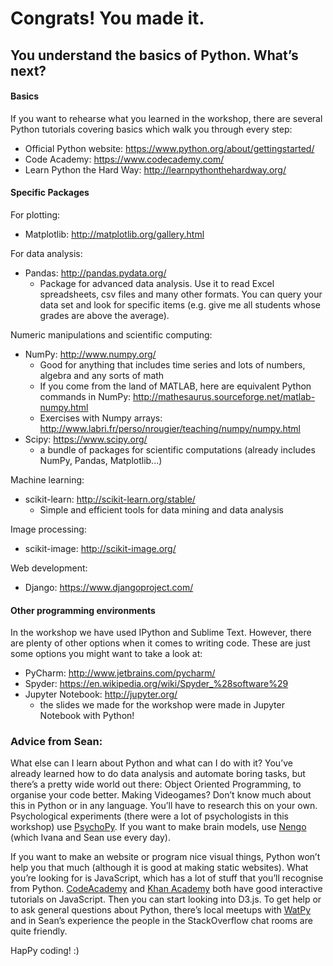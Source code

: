 # Congrats! You made it.
## You understand the basics of Python. What’s next?


#### Basics
If you want to rehearse what you learned in the workshop, there are several Python tutorials covering basics which walk you through every step:
- Official Python website: https://www.python.org/about/gettingstarted/
- Code Academy: https://www.codecademy.com/
- Learn Python the Hard Way: http://learnpythonthehardway.org/

#### Specific Packages
For plotting:
- Matplotlib: http://matplotlib.org/gallery.html 

For data analysis:
- Pandas: http://pandas.pydata.org/
  - Package for advanced data analysis. Use it to read Excel spreadsheets, csv files and many other formats. You can query your data set and look for specific items (e.g. give me all students whose grades are above the average).

Numeric manipulations and scientific computing:
- NumPy: http://www.numpy.org/
  - Good for anything that includes time series and lots of numbers, algebra and any sorts of math
  - If you come from the land of MATLAB, here are equivalent Python commands in NumPy: http://mathesaurus.sourceforge.net/matlab-numpy.html
  - Exercises with Numpy arrays: http://www.labri.fr/perso/nrougier/teaching/numpy/numpy.html
- Scipy: https://www.scipy.org/
  - a bundle of packages for scientific computations (already includes NumPy, Pandas, Matplotlib...) 

Machine learning:
- scikit-learn: http://scikit-learn.org/stable/
  - Simple and efficient tools for data mining and data analysis
  
Image processing:
- scikit-image: http://scikit-image.org/

Web development:
- Django: https://www.djangoproject.com/
 
#### Other programming environments
In the workshop we have used IPython and Sublime Text. However, there are plenty of other options when it comes to writing code. These are just some options you might want to take a look at:
- PyCharm: http://www.jetbrains.com/pycharm/
- Spyder: https://en.wikipedia.org/wiki/Spyder_%28software%29
- Jupyter Notebook: http://jupyter.org/
  - the slides we made for the workshop were made in Jupyter Notebook with Python! 

### Advice from Sean:
What else can I learn about Python and what can I do with it? You’ve already learned how to do data analysis and automate boring tasks, but there’s a pretty wide world out there: Object Oriented Programming, to organise your code better.
Making Videogames? Don’t know much about this in Python or in any language. You’ll have to research this on your own.
Psychological experiments (there were a lot of psychologists in this workshop) use [PsychoPy](http://www.psychopy.org/).
If you want to make brain models, use [Nengo](https://github.com/nengo/nengo) (which Ivana and Sean use every day).

If you want to make an website or program nice visual things, Python won’t help you that much (although it is good at making static websites). What you’re looking for is JavaScript, which has a lot of stuff that you’ll recognise from Python. [CodeAcademy](https://www.codecademy.com/) and [Khan Academy](https://www.khanacademy.org/) both have good interactive tutorials on JavaScript. Then you can start looking into D3.js. To get help or to ask general questions about Python, there’s local meetups with [WatPy](http://watpy.ca/) and in Sean’s experience the people in the StackOverflow chat rooms are quite friendly.


HapPy coding! :)
